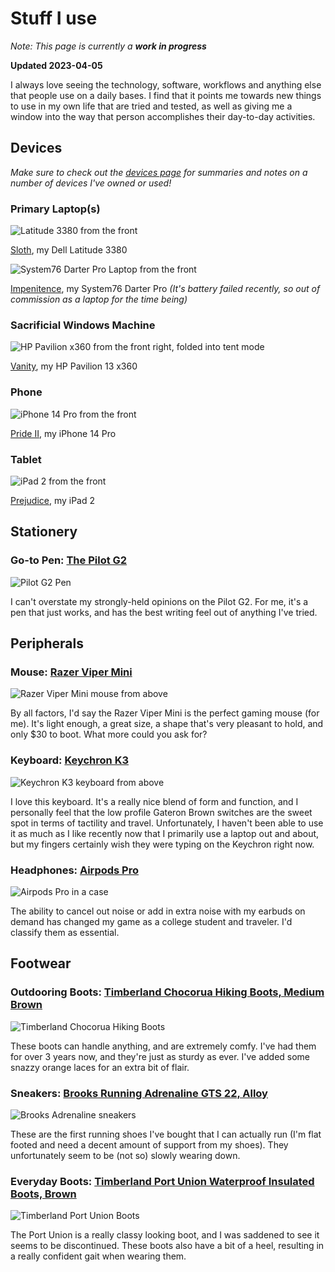 # Stuff I use

*Note: This page is currently a* ***work in progress***

**Updated 2023-04-05**

I always love seeing the technology, software, workflows and anything else that people use on a daily bases. I find that it points me towards new things to use in my own life that are tried and tested, as well as giving me a window into the way that person accomplishes their day-to-day activities.

## Devices

*Make sure to check out the [devices page](./devices) for summaries and notes on a number of devices I've owned or used!*

### Primary Laptop(s)

![Latitude 3380 from the front](../public/images/devices/sloth.png)

[Sloth](./sloth), my Dell Latitude 3380

![System76 Darter Pro Laptop from the front](../public/images/devices/impenitence.png)

[Impenitence](./impenitence), my System76 Darter Pro *(It's battery failed recently, so out of commission as a laptop for the time being)*

### Sacrificial Windows Machine

![HP Pavilion x360 from the front right, folded into tent mode](../public/images/devices/vanity.png)

[Vanity](./vanity), my HP Pavilion 13 x360

### Phone

![iPhone 14 Pro from the front](../public/images/devices/pride2.png)

[Pride II](./pride-ii), my iPhone 14 Pro

### Tablet

![iPad 2 from the front](../public/images/devices/prejudice.png)

[Prejudice](./prejudice), my iPad 2

## Stationery

### Go-to Pen: [The Pilot G2](https://www.pilotpen.us/brands/g2/)

![Pilot G2 Pen](../public/images/uses/g2.png)

I can't overstate my strongly-held opinions on the Pilot G2. For me, it's a pen that just works, and has the best writing feel out of anything I've tried.

## Peripherals

### Mouse: [Razer Viper Mini](https://www.razer.com/gaming-mice/razer-viper-mini)

![Razer Viper Mini mouse from above](../public/images/uses/viper.png)

By all factors, I'd say the Razer Viper Mini is the perfect gaming mouse (for me). It's light enough, a great size, a shape that's very pleasant to hold, and only $30 to boot. What more could you ask for?

### Keyboard: [Keychron K3](https://www.keychron.com/pages/keychron-k3-wireless-mechanical-keyboard)

![Keychron K3 keyboard from above](../public/images/uses/keychron.png)

I love this keyboard. It's a really nice blend of form and function, and I personally feel that the low profile Gateron Brown switches are the sweet spot in terms of tactility and travel. Unfortunately, I haven't been able to use it as much as I like recently now that I primarily use a laptop out and about, but my fingers certainly wish they were typing on the Keychron right now.

### Headphones: [Airpods Pro](https://support.apple.com/kb/SP811?locale=en_US)

![Airpods Pro in a case](../public/images/uses/airpods.png)

The ability to cancel out noise or add in extra noise with my earbuds on demand has changed my game as a college student and traveler. I'd classify them as essential.

## Footwear

### Outdooring Boots: [Timberland Chocorua Hiking Boots, Medium Brown](https://www.timberland.com/shop/mens-chocorua-waterproof-hiking-boots-brown-tan-15130214)

![Timberland Chocorua Hiking Boots](../public/images/uses/timbies.png)

These boots can handle anything, and are extremely comfy. I've had them for over 3 years now, and they're just as sturdy as ever. I've added some snazzy orange laces for an extra bit of flair.

### Sneakers: [Brooks Running Adrenaline GTS 22, Alloy](https://www.brooksrunning.com/en_us/adrenaline-gts-22-mens-supportive-road-running-shoe/110366.html)

![Brooks Adrenaline sneakers](../public/images/uses/brooks.png)

These are the first running shoes I've bought that I can actually run (I'm flat footed and need a decent amount of support from my shoes). They unfortunately seem to be (not so) slowly wearing down.

### Everyday Boots: [Timberland Port Union Waterproof Insulated Boots, Brown](https://web.archive.org/web/20211028200216/https://www.timberland.com/shop/mens-port-union-waterproof-insulated-boots-brown-tan-a2bsg210)

![Timberland Port Union Boots](../public/images/uses/timbies2.png)

The Port Union is a really classy looking boot, and I was saddened to see it seems to be discontinued. These boots also have a bit of a heel, resulting in a really confident gait when wearing them.

